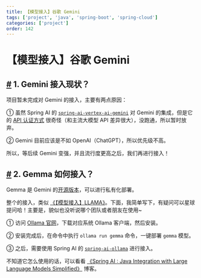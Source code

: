 ```yaml
---
title: 【模型接入】谷歌 Gemini
tags: ['project', 'java', 'spring-boot', 'spring-cloud']
categories: ['project']
order: 142
---
```

# 【模型接入】谷歌 Gemini

## [#](#_1-gemini-接入现状) 1. Gemini 接入现状？

 项目暂未完成对 Gemini 的接入，主要有两点原因：

 ① 虽然 Spring AI 的 [`spring-ai-vertex-ai-gemini`](https://github.com/spring-projects/spring-ai/tree/main/models/spring-ai-vertex-ai-gemini) 对 Gemini 的集成，但是它的 [API 认证方式](https://cloud.google.com/docs/authentication/provide-credentials-adc?hl=zh-cn#local-dev) 很奇怪（和主流大模型 API 差异很大），没跑通，所以暂时放弃。

 ② Gemini 目前应该是不如 OpenAI（ChatGPT），所以优先级不高。

 所以，等后续 Gemini 变强，并且流行度更高之后，我们再进行接入！

 ## [#](#_2-gemma-如何接入) 2. Gemma 如何接入？

 Gemma 是 Gemini 的[开源版本](https://github.com/google-deepmind/gemma)，可以进行私有化部署。

 整个的接入，类似 [《【模型接入】LLAMA》](/ai/llama)。下面，我简单写下，有疑问可以星球提问哈！主要是，貌似也没听说哪个团队或者朋友在使用~

 ① 访问 [Ollama 官网](https://ollama.ai/download)，下载对应系统 Ollama 客户端，然后安装。

 ② 安装完成后，在命令中执行 `ollama run gemma` 命令，一键部署 `gemma` 模型。

 ③ 之后，需要使用 Spring AI 的 [`spring-ai-ollama`](https://github.com/spring-projects/spring-ai/tree/main/models/spring-ai-ollama) 进行接入。

 不知道它怎么使用的话，可以看看 [《Spring AI : Java Integration with Large Language Models Simplified》](https://medium.com/@freeyecheng/spring-ai-java-integration-with-large-language-models-simplified-04873df6a538) 博客。
